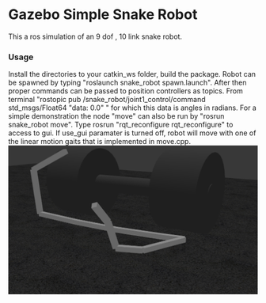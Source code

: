 # Gazebo Simple Snake Robot
This a ros simulation of an 9 dof , 10 link snake robot.
### Usage
Install the directories to your catkin_ws folder, build the package. Robot can be spawned by typing "roslaunch snake_robot spawn.launch". After then proper commands can be passed to position controllers as topics. From terminal "rostopic pub /snake_robot/joint1_control/command std_msgs/Float64 "data: 0.0" " for which this data is angles in radians. For a simple demonstration the node "move" can also be run by "rosrun snake_robot move". Type rosrun "rqt_reconfigure rqt_reconfigure" to access to gui. If use_gui paramater is turned off, robot will move with one of the linear motion gaits that is implemented in move.cpp.
![](snake.jpg)
